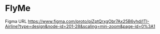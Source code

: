# FlyMe
Figma URL
https://www.figma.com/proto/piZptQrxgObr7Ax25B6vhd/ITI-Airline?type=design&node-id=201-28&scaling=min-zoom&page-id=0%3A1
